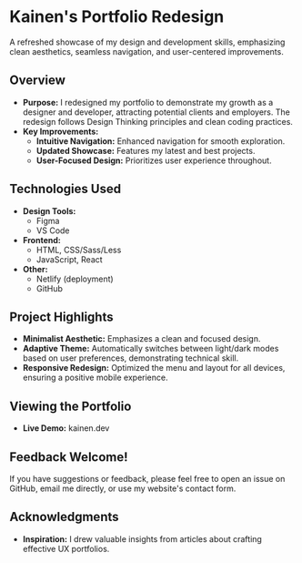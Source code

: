 # Kainen's Portfolio Redesign

A refreshed showcase of my design and development skills, emphasizing clean aesthetics, seamless navigation, and user-centered improvements.

## Overview

* **Purpose:** I redesigned my portfolio to demonstrate my growth as a designer and developer, attracting potential clients and employers. The redesign follows Design Thinking principles and clean coding practices.
* **Key Improvements:**
    * **Intuitive Navigation:** Enhanced navigation for smooth exploration.
    * **Updated Showcase:**  Features my latest and best projects.
    * **User-Focused Design:**  Prioritizes user experience throughout.

## Technologies Used

* **Design Tools:**
    * Figma 
    * VS Code
* **Frontend:** 
    * HTML, CSS/Sass/Less 
    * JavaScript, React
* **Other:**
    * Netlify (deployment)
    * GitHub

## Project Highlights

* **Minimalist Aesthetic:** Emphasizes a clean and focused design.
* **Adaptive Theme:** Automatically switches between light/dark modes based on user preferences, demonstrating technical skill.
* **Responsive Redesign:** Optimized the menu and layout for all devices, ensuring a positive mobile experience.

## Viewing the Portfolio

* **Live Demo:** kainen.dev

## Feedback Welcome!

If you have suggestions or feedback, please feel free to open an issue on GitHub, email me directly, or use my website's contact form. 

## Acknowledgments

* **Inspiration:** I drew valuable insights from articles about crafting effective UX portfolios. 
